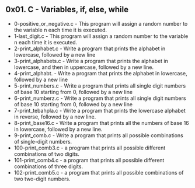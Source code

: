 ## 0x01. C - Variables, if, else, while
- 0-positive_or_negative.c - This program will assign a random number to the variable n each time it is executed.
- 1-last_digit.c - This program will assign a random number to the variable n each time it is executed.
- 2-print_alphabet.c - Write a program that prints the alphabet in lowercase, followed by a new line
- 3-print_alphabets.c - Write a program that prints the alphabet in lowercase, and then in uppercase, followed by a new line.
- 4-print_alphabt. -  Write a program that prints the alphabet in lowercase, followed by a new line
- 5-print_numbers.c - Write a program that prints all single digit numbers of base 10 starting from 0, followed by a new line
- 6-print_numberz.c - Write a program that prints all single digit numbers of base 10 starting from 0, followed by a new line
- 7-print_tebahpla.c - Write a program that prints the lowercase alphabet in reverse, followed by a new line.
- 8-print_base16.c - Write a program that prints all the numbers of base 16 in lowercase, followed by a new line.
- 9-print_comb.c - Write a program that prints all possible combinations of single-digit numbers.
- 100-print_comb3.c - a program that prints all possible different combinations of two digits.
- 101-print_comb4.c - a program that prints all possible different combinations of three digits.
- 102-print_comb5.c -  a program that prints all possible combinations of two two-digit numbers.
